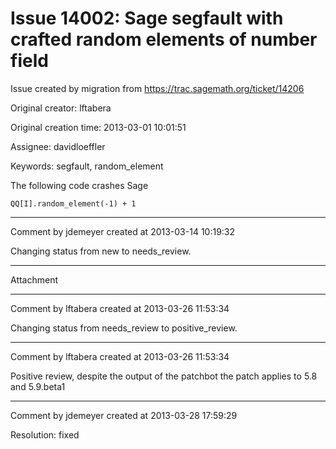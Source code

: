 # Issue 14002: Sage segfault with crafted random elements of number field

Issue created by migration from https://trac.sagemath.org/ticket/14206

Original creator: lftabera

Original creation time: 2013-03-01 10:01:51

Assignee: davidloeffler

Keywords: segfault, random_element

The following code crashes Sage


```
QQ[I].random_element(-1) + 1
```



---

Comment by jdemeyer created at 2013-03-14 10:19:32

Changing status from new to needs_review.


---

Attachment


---

Comment by lftabera created at 2013-03-26 11:53:34

Changing status from needs_review to positive_review.


---

Comment by lftabera created at 2013-03-26 11:53:34

Positive review, despite the output of the patchbot the patch applies to 5.8 and 5.9.beta1


---

Comment by jdemeyer created at 2013-03-28 17:59:29

Resolution: fixed
